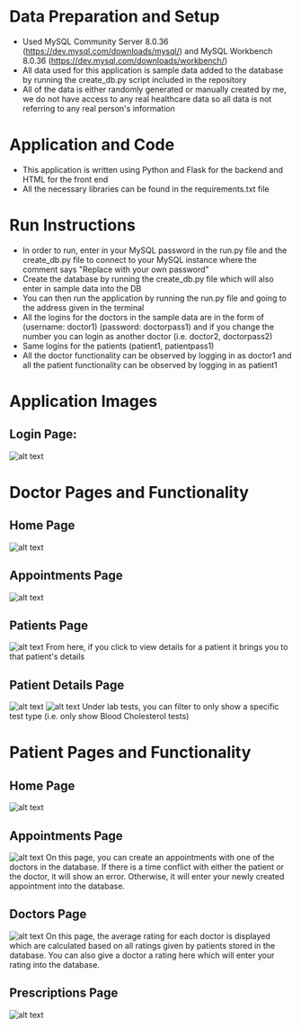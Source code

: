 # Data Preparation and Setup
- Used MySQL Community Server 8.0.36 (https://dev.mysql.com/downloads/mysql/) and MySQL Workbench 8.0.36 (https://dev.mysql.com/downloads/workbench/)
- All data used for this application is sample data added to the database by running the create_db.py script included in the repository
- All of the data is either randomly generated or manually created by me, we do not have access to any real healthcare data so all data is not referring to any real person's information

# Application and Code
- This application is written using Python and Flask for the backend and HTML for the front end
- All the necessary libraries can be found in the requirements.txt file

# Run Instructions
- In order to run, enter in your MySQL password in the run.py file and the create_db.py file to connect to your MySQL instance where the comment says "Replace with your own password"
- Create the database by running the create_db.py file which will also enter in sample data into the DB
- You can then run the application by running the run.py file and going to the address given in the terminal
- All the logins for the doctors in the sample data are in the form of (username: doctor1) (password: doctorpass1) and if you change the number you can login as another doctor (i.e. doctor2, doctorpass2)
- Same logins for the patients (patient1, patientpass1)
- All the doctor functionality can be observed by logging in as doctor1 and all the patient functionality can be observed by logging in as patient1

# Application Images

## Login Page:
![alt text](/images/login_page)

# Doctor Pages and Functionality
## Home Page
![alt text](/images/doctor_home_page)

## Appointments Page
![alt text](/images/doctor_appointments_page)

## Patients Page
![alt text](/images/doctor_patients_page)
From here, if you click to view details for a patient it brings you to that patient's details

## Patient Details Page
![alt text](/images/doctor_patientdetails1)
![alt text](/images/doctor_patientdetails2)
Under lab tests, you can filter to only show a specific test type (i.e. only show Blood Cholesterol tests)

# Patient Pages and Functionality
## Home Page
![alt text](/images/patient_home_page)

## Appointments Page
![alt text](/images/patient_appointments_page)
On this page, you can create an appointments with one of the doctors in the database. If there is a time conflict with either the patient or the doctor, it will show an error. Otherwise, it will enter your newly created appointment into the database.

## Doctors Page
![alt text](/images/patient_doctors_page)
On this page, the average rating for each doctor is displayed which are calculated based on all ratings given by patients stored in the database. You can also give a doctor a rating here which will enter your rating into the database.

## Prescriptions Page
![alt text](/images/patient_prescriptions_page)




